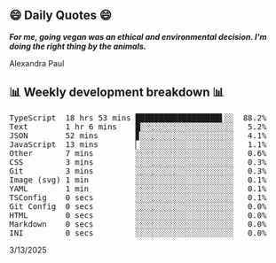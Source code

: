 ## 😄 Daily Quotes 😄

_**For me, going vegan was an ethical and environmental decision. I'm doing the right thing by the animals.**_

Alexandra Paul



## 📊 Weekly development breakdown 📊

<pre>TypeScript  18 hrs 53 mins ██████████████████▌░░  88.2%
Text        1 hr 6 mins    █░░░░░░░░░░░░░░░░░░░░   5.2%
JSON        52 mins        ▊░░░░░░░░░░░░░░░░░░░░   4.1%
JavaScript  13 mins        ▏░░░░░░░░░░░░░░░░░░░░   1.1%
Other       7 mins         ░░░░░░░░░░░░░░░░░░░░░   0.6%
CSS         3 mins         ░░░░░░░░░░░░░░░░░░░░░   0.3%
Git         3 mins         ░░░░░░░░░░░░░░░░░░░░░   0.3%
Image (svg) 1 min          ░░░░░░░░░░░░░░░░░░░░░   0.1%
YAML        1 min          ░░░░░░░░░░░░░░░░░░░░░   0.1%
TSConfig    0 secs         ░░░░░░░░░░░░░░░░░░░░░   0.1%
Git Config  0 secs         ░░░░░░░░░░░░░░░░░░░░░   0.0%
HTML        0 secs         ░░░░░░░░░░░░░░░░░░░░░   0.0%
Markdown    0 secs         ░░░░░░░░░░░░░░░░░░░░░   0.0%
INI         0 secs         ░░░░░░░░░░░░░░░░░░░░░   0.0%</pre>

3/13/2025